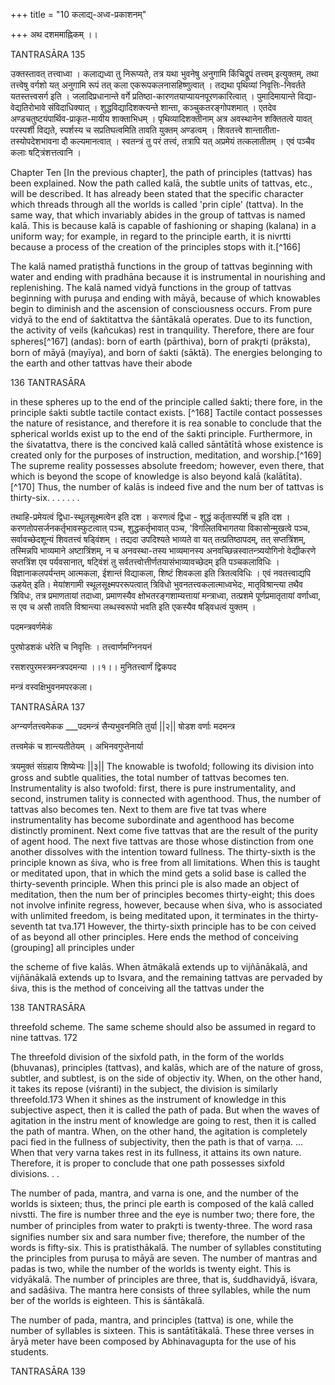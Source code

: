 +++
title = "10 कलाद्य्-अध्व-प्रकाशनम्"

+++
अथ दशममाह्निकम् ।। 

TANTRASĀRA 135 

उक्तस्तावत् तत्त्वाध्वा । कलाद्यध्वा तु निरूप्यते, तत्र यथा भुवनेषु अनुगामि किंचिद्रूपं तत्त्वम् इत्युक्तम्, तथा तत्त्वेषु वर्गशो यत् अनुगामि रूपं तत् कला एकरूपकलनासहिष्णुत्वात् । तद्यथा पृथिव्यां निवृत्तिः-निवर्तते यतस्तत्त्वसर्ग इति । जलादिप्रधानान्ते वर्गे प्रतिष्ठा-कारणतयाप्यायनपूरणकारित्वात् । पुमादिमायान्ते विद्या-वेद्यतिरोभावे संविदाधिक्यात् । शुद्धविद्यादिशक्त्यन्ते शान्ता, कञ्चुकतरङ्गोपशमात् । एतदेव अण्डचतुष्टयंपार्थिव-प्राकृत-मायीय शाक्ताभिधम् । पृथिव्यादिशक्तीनाम् अत्र अवस्थानेन शक्तितत्वे यावत् परस्पर्शी विद्यते, स्पर्शस्य च सप्रतिघत्वमिति तावति युक्तम् अण्डत्वम् । शिवतत्त्वे शान्तातीता-तस्योपदेशभावना दौ कल्यमानत्वात् । स्वतन्त्रं तु परं तत्त्वं, तत्रापि यत् अप्रमेयं तत्कलातीतम् । एवं पञ्चैव कलाः षट्त्रिंशत्तत्वानि । 

Chapter Ten [In the previous chapter], the path of principles (tattvas) has been explained. Now the path called kalā, the subtle units of tattvas, etc., will be described. It has already been stated that the specific character which threads through all the worlds is called 'prin ciple' (tattva). In the same way, that which invariably abides in the group of tattvas is named kalā. This is because kalā is capable of fashioning or shaping (kalana) in a uniform way; for example, in regard to the principle earth, it is nivrtti because a process of the creation of the principles stops with it.[^166] 

The kalā named pratiṣthā functions in the group of tattvas beginning with water and ending with pradhāna because it is instrumental in nourishing and replenishing. The kalā named vidyā functions in the group of tattvas beginning with purușa and ending with māyā, because of which knowables begin to diminish and the ascension of consciousness occurs. From pure vidyā to the end of śaktitattva the śāntākalā operates. Due to its function, the activity of veils (kañcukas) rest in tranquility. Therefore, there are four spheres[^167] (andas): born of earth (pārthiva), born of prakr̥ti (prāksta), born of māyā (mayīya), and born of śakti (sāktā). The energies belonging to the earth and other tattvas have their abode 

136 TANTRASĀRA 

in these spheres up to the end of the principle called śakti; there fore, in the principle śakti subtle tactile contact exists. [^168] Tactile contact possesses the nature of resistance, and therefore it is rea sonable to conclude that the spherical worlds exist up to the end of the śakti principle. Furthermore, in the śivatattva, there is the concived kalā called sāntātītā whose existence is created only for the purposes of instruction, meditation, and worship.[^169] The supreme reality possesses absolute freedom; however, even there, that which is beyond the scope of knowledge is also beyond kalā (kalātīta).[^170] Thus, the number of kalās is indeed five and the num ber of tattvas is thirty-six. . . . . . . 

तथाहि-प्रमेयत्वं द्विधा-स्थूलसूक्ष्मत्वेन इति दश । करणत्वं द्विधा - शुद्धं कर्तृतास्पर्शि च इति दश । करणतोपसर्जनकर्तृभावस्फुटत्वात् पञ्च, शुद्धकर्तृभावात् पञ्च, 'विगलितविभागतया विकासोन्मुखत्वे पञ्च, सर्वावच्छेदशून्यं शिवतत्त्वं षड्विंशम् । तद्यदा उपदिश्यते भाव्यते वा यत् तत्प्रतिष्ठापदम्, तत् सप्तत्रिंशम्, तस्मिन्नपि भाव्यमाने अष्टात्रिंशम्, न च अनवस्था-तस्य भाव्यमानस्य अनवच्छिन्नस्वातन्त्र्ययोगिनो वेद्यीकरणे सप्तत्रिंश एव पर्यवसानात्, षट्विंशं तु सर्वतत्त्वोत्तीर्णतयासंभाव्यावच्छेदम् इति पञ्चकलाविधिः । विज्ञानाकलपर्यन्तम् आत्मकला, ईशान्तं विद्याकला, शिष्टं शिवकला इति त्रितत्वविधिः । एवं नवतत्त्वाद्यपि ऊहयेत् इति। मेयांशगामी स्थूलसूक्ष्मपररूपत्वात् त्रिविधो भुवनतत्त्वकलात्माध्वभेदः, मातृविश्रान्त्या तथैव त्रिविधः, तत्र प्रमाणतायां तदाध्वा, प्रमाणस्यैव क्षोभतरङ्गशाम्यत्तायां मन्त्राध्वा, तत्प्रशमे पूर्णप्रमातृतायां वर्णाध्वा, स एव च असौ तावति विश्रान्त्या लब्धस्वरूपो भवति इति एकस्यैव षड्विधत्वं युक्तम् । 

पदमन्त्रवर्णमेकं 

पुरषोडशकं धरेति च निवृत्तिः । तत्त्वार्णमग्निनयनं 

रसशरपुरमस्त्रमन्त्रपदमन्या ।।१।। मुनितत्त्वार्णं द्विकपद 

मन्त्रं वस्वक्षिभुवनमपरकला। 

TANTRASĀRA 137 

अग्न्यर्णतत्त्वमेकक ___पदमन्त्रं सैन्यभुवनमिति तुर्या ||२|| षोडश वर्णाः मदमन्त्र 

तत्त्वमेकं च शान्त्यतीतेयम् । अभिनवगुप्तेनार्या 

त्रयमुक्तं संग्रहाय शिष्येभ्यः ||३|| The knowable is twofold; following its division into gross and subtle qualities, the total number of tattvas becomes ten. Instrumentality is also twofold: first, there is pure instrumentality, and second, instrumen tality is connected with agenthood. Thus, the number of tattvas also becomes ten. Next to them are five tat tvas where instrumentality has become subordinate and agenthood has become distinctly prominent. Next come five tattvas that are the result of the purity of agent hood. The next five tattvas are those whose distinction from one another dissolves with the intention toward fullness. The thirty-sixth is the principle known as śiva, who is free from all limitations. When this is taught or meditated upon, that in which the mind gets a solid base is called the thirty-seventh principle. When this princi ple is also made an object of meditation, then the num ber of principles becomes thirty-eight; this does not involve infinite regress, however, because when śiva, who is associated with unlimited freedom, is being meditated upon, it terminates in the thirty-seventh tat tva.171 However, the thirty-sixth principle has to be con ceived of as beyond all other principles. Here ends the method of conceiving (grouping] all principles under 

the scheme of five kalās. When ātmākalā extends up to vijñānākalā, and vijñānākalā extends up to Isvara, and the remaining tattvas are pervaded by śiva, this is the method of conceiving all the tattvas under the 

138 TANTRASĀRA 

threefold scheme. The same scheme should also be assumed in regard to nine tattvas. 172 

The threefold division of the sixfold path, in the form of the worlds (bhuvanas), principles (tattvas), and kalās, which are of the nature of gross, subtler, and subtlest, is on the side of objectiv ity. When, on the other hand, it takes its repose (viśranti) in the subject, the division is similarly threefold.173 When it shines as the instrument of knowledge in this subjective aspect, then it is called the path of pada. But when the waves of agitation in the instru ment of knowledge are going to rest, then it is called the path of mantra. When, on the other hand, the agitation is completely paci fied in the fullness of subjectivity, then the path is that of varṇa. ... When that very varna takes rest in its fullness, it attains its own nature. Therefore, it is proper to conclude that one path possesses sixfold divisions. . . 

The number of pada, mantra, and varna is one, and the number of the worlds is sixteen; thus, the princi ple earth is composed of the kalā called nivstti. The fire is number three and the eye is number two; there fore, the number of principles from water to prakr̥ti is twenty-three. The word rasa signifies number six and sara number five; therefore, the number of the words is fifty-six. This is pratisthākalā. The number of syllables constituting the principles from puruṣa to māyā are seven. The number of mantras and padas is two, while the number of the worlds is twenty eight. This is vidyākalā. The number of principles are three, that is, śuddhavidyā, iśvara, and sadāśiva. The mantra here consists of three syllables, while the num ber of the worlds is eighteen. This is śāntākalā. 

The number of pada, mantra, and principles (tattva) is one, while the number of syllables is sixteen. This is santātītākalā. These three verses in āryā meter have been composed by Abhinavagupta for the use of his students. 

TANTRASĀRA 139 